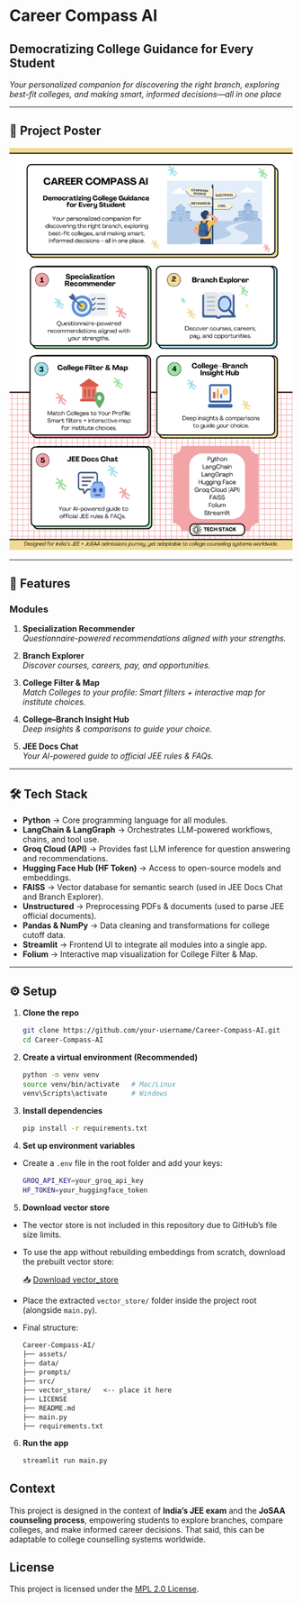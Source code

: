 # Career Compass AI

## Democratizing College Guidance for Every Student

*Your personalized companion for discovering the right branch, exploring best-fit colleges, and making smart, informed decisions—all in one place*

---

## 📌 Project Poster
![Poster Thumbnail](assets/poster.png)

---

## 🚀 Features

### Modules
1. **Specialization Recommender**  
   *Questionnaire-powered recommendations aligned with your strengths.*

2. **Branch Explorer**  
   *Discover courses, careers, pay, and opportunities.*

3. **College Filter & Map**  
   *Match Colleges to your profile: Smart filters + interactive map for institute choices.*

4. **College–Branch Insight Hub**  
   *Deep insights & comparisons to guide your choice.*

5. **JEE Docs Chat**  
   *Your AI-powered guide to official JEE rules & FAQs.*

---

## 🛠️ Tech Stack

- **Python** → Core programming language for all modules.
- **LangChain & LangGraph** → Orchestrates LLM-powered workflows, chains, and tool use.
- **Groq Cloud (API)** → Provides fast LLM inference for question answering and recommendations.
- **Hugging Face Hub (HF Token)** → Access to open-source models and embeddings.
- **FAISS** → Vector database for semantic search (used in JEE Docs Chat and Branch Explorer).
- **Unstructured** → Preprocessing PDFs & documents (used to parse JEE official documents).
- **Pandas & NumPy** → Data cleaning and transformations for college cutoff data.
- **Streamlit** → Frontend UI to integrate all modules into a single app.
- **Folium** → Interactive map visualization for College Filter & Map.

---

## ⚙️ Setup

1. **Clone the repo**

   ```bash
   git clone https://github.com/your-username/Career-Compass-AI.git
   cd Career-Compass-AI
   ```
2. **Create a virtual environment (Recommended)**

   ```bash
   python -m venv venv
   source venv/bin/activate   # Mac/Linux
   venv\Scripts\activate      # Windows
   ```
3. **Install dependencies**

   ```bash
   pip install -r requirements.txt
   ```
4. **Set up environment variables**

* Create a `.env` file in the root folder and add your keys:
 
   ```bash
   GROQ_API_KEY=your_groq_api_key
   HF_TOKEN=your_huggingface_token
   ```
5. **Download vector store**

* The vector store is not included in this repository due to GitHub’s file size limits.  
* To use the app without rebuilding embeddings from scratch, download the prebuilt vector store:
 
    📥 [Download vector_store](https://drive.google.com/drive/folders/1A2ibtHlumIechILpXJdSS4YTl2QbDaWi?usp=sharing)
* Place the extracted `vector_store/` folder inside the project root (alongside `main.py`).
* Final structure:
    ```
    Career-Compass-AI/
    ├── assets/
    ├── data/
    ├── prompts/
    ├── src/
    ├── vector_store/   <-- place it here
    ├── LICENSE
    ├── README.md
    ├── main.py
    ├── requirements.txt
    ```
6. **Run the app**

   ```bash
   streamlit run main.py
   ```   

## Context

This project is designed in the context of **India’s JEE exam** and the **JoSAA counseling process**, empowering students to explore branches, compare colleges, and make informed career decisions. That said, this can be adaptable to college counselling systems worldwide.

## License

This project is licensed under the [MPL 2.0 License](./LICENSE).











